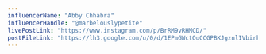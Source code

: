 ```yaml
---
influencerName: "Abby Chhabra"
influencerHandle: "@marbelouslypetite"
livePostLink: "https://www.instagram.com/p/BrRM9vRHMCD/"
postFileLink: "https://lh3.google.com/u/0/d/1EPmGWctQuCCGPBKJgznlIVbirkYeclop"
---
```

